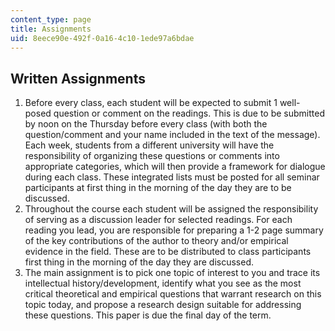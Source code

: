 ```yaml
---
content_type: page
title: Assignments
uid: 8eece90e-492f-0a16-4c10-1ede97a6bdae
---
```


Written Assignments
-------------------

1.  Before every class, each student will be expected to submit 1 well-posed question or comment on the readings. This is due to be submitted by noon on the Thursday before every class (with both the question/comment and your name included in the text of the message). Each week, students from a different university will have the responsibility of organizing these questions or comments into appropriate categories, which will then provide a framework for dialogue during each class. These integrated lists must be posted for all seminar participants at first thing in the morning of the day they are to be discussed.
2.  Throughout the course each student will be assigned the responsibility of serving as a discussion leader for selected readings. For each reading you lead, you are responsible for preparing a 1-2 page summary of the key contributions of the author to theory and/or empirical evidence in the field. These are to be distributed to class participants first thing in the morning of the day they are discussed.
3.  The main assignment is to pick one topic of interest to you and trace its intellectual history/development, identify what you see as the most critical theoretical and empirical questions that warrant research on this topic today, and propose a research design suitable for addressing these questions. This paper is due the final day of the term.